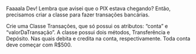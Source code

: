 Faaaala Dev!
Lembra que avisei que o PIX estava chegando? Então, precisamos criar a classe para fazer transações bancárias.

Crie uma Classe Transações, que só possui os atributos: “conta” e “valorDaTransação”. A classe possui dois métodos, Transferência e Depósito. Nas quais debita e credita na conta, respectivamente. Toda conta deve começar com R$500.